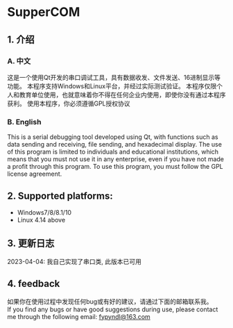 # SupperCOM

## 1. 介绍

### A. 中文

这是一个使用Qt开发的串口调试工具，具有数据收发、文件发送、16进制显示等功能。
本程序支持Windows和Linux平台，并经过实际测试验证。
本程序仅限个人和教育单位使用，也就意味着你不得在任何企业内使用，即使你没有通过本程序获利。
使用本程序，你必须遵循GPL授权协议

### B. English

This is a serial debugging tool developed using Qt, with functions such as data sending and receiving, file sending, and
hexadecimal display.
The use of this program is limited to individuals and educational institutions, which means that you must not use it in
any enterprise, even if you have not made a profit through this program.
To use this program, you must follow the GPL license agreement.

## 2. Supported platforms:

* Windows7/8/8.1/10
* Linux 4.14 above

## 3. 更新日志

2023-04-04: 我自己实现了串口类, 此版本已可用

## 4. feedback

如果你在使用过程中发现任何bug或有好的建议，请通过下面的邮箱联系我。  
If you find any bugs or have good suggestions during use, please contact me through the following email: fypyndl@163.com
